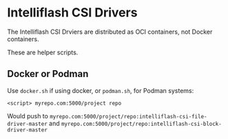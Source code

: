 # Intelliflash CSI Drivers

The Intelliflash CSI Drviers are distributed as OCI containers, not Docker containers.

These are helper scripts. 

## Docker or Podman

Use `docker.sh` if using docker, or `podman.sh`, for Podman systems:

```
<script> myrepo.com:5000/project repo
```

Would push to `myrepo.com:5000/project/repo:intelliflash-csi-file-driver-master` and `myrepo.com:5000/project/repo:intelliflash-csi-block-driver-master`



